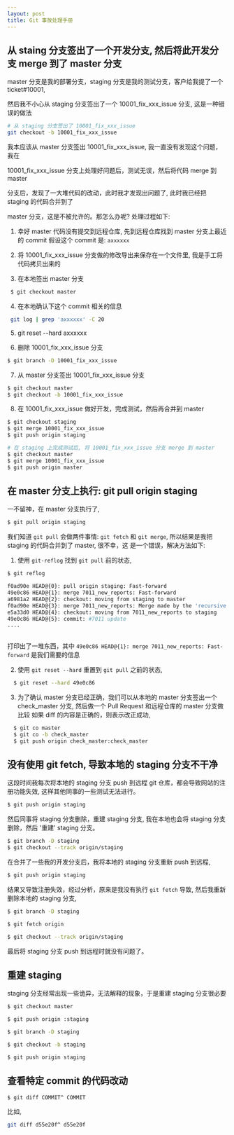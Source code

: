 ```yaml
---
layout: post
title: Git 事故处理手册
---
```


## 从 staing 分支签出了一个开发分支, 然后将此开发分支 merge 到了 master 分支

 master 分支是我的部署分支，staging 分支是我的测试分支，客户给我提了一个 ticket#10001,
 
 然后我不小心从 staging 分支签出了一个 10001\_fix\_xxx\_issue 分支, 这是一种错误的做法
 
 ~~~bash
 # 从 staging 分支签出了 10001_fix_xxx_issue
 git checkout -b 10001_fix_xxx_issue
 ~~~

 我本应该从 master 分支签出 10001\_fix\_xxx\_issue, 我一直没有发现这个问题，我在
 
 10001\_fix\_xxx\_issue 分支上处理好问题后，测试无误，然后将代码 merge 到 master
 
 分支后，发现了一大堆代码的改动，此时我才发现出问题了, 此时我已经把 staging 的代码合并到了

 master 分支，这是不被允许的。那怎么办呢? 处理过程如下:
 
1. 幸好 master 代码没有提交到远程仓库, 先到远程仓库找到 master 分支上最近的 commit
   假设这个 commit 是: `axxxxxx`
   
2. 将 10001\_fix\_xxx\_issue 分支做的修改导出来保存在一个文件里, 我是手工将代码拷贝出来的   

3. 在本地签出 master 分支

~~~bash
 $ git checkout master
 ~~~
	
4. 在本地确认下这个 commit 相关的信息
 
~~~bash
 git log | grep 'axxxxxx' -C 20
~~~
	
5. git reset --hard axxxxxx

6. 删除 10001\_fix\_xxx\_issue 分支

 ~~~bash
 $ git branch -D 10001_fix_xxx_issue
 ~~~
   
7. 从 master 分支签出 10001\_fix\_xxx\_issue 分支

 ~~~bash
 $ git checkout master
 $ git checkout -b 10001_fix_xxx_issue
 ~~~

8. 在 10001\_fix\_xxx\_issue 做好开发，完成测试，然后再合并到 master

 ~~~bash
 $ git checkout staging
 $ git merge 10001_fix_xxx_issue
 $ git push origin staging
 
 # 在 staging 上完成测试后, 将 10001_fix_xxx_issue 分支 merge 到 master
 $ git checkout master
 $ git merge 10001_fix_xxx_issue
 $ git push origin master
 ~~~

## 在 master 分支上执行: git pull origin staging

一不留神，在 master 分支执行了,

~~~bash
$ git pull origin staging
~~~

我们知道 `git pull` 会做两件事情: `git fetch` 和 `git merge`, 所以结果是我把 staging 的代码合并到了 master, 很不幸，这
是一个错误，解决方法如下:

1. 使用 `git-reflog` 找到 `git pull` 前的状态,

~~~bash
$ git reflog

f0ad90e HEAD@{0}: pull origin staging: Fast-forward
49e0c86 HEAD@{1}: merge 7011_new_reports: Fast-forward
a6981a2 HEAD@{2}: checkout: moving from staging to master
f0ad90e HEAD@{3}: merge 7011_new_reports: Merge made by the 'recursive' strategy.
e5a33d0 HEAD@{4}: checkout: moving from 7011_new_reports to staging
49e0c86 HEAD@{5}: commit: #7011 update
....
	 
~~~
   
打印出了一堆东西，其中 `49e0c86 HEAD@{1}: merge 7011_new_reports: Fast-forward` 是我们需要的信息
   
   
2. 使用 `git reset --hard` 重置到 `git pull` 之前的状态,

~~~bash
  $ git reset --hard 49e0c86
~~~

3. 为了确认 master 分支已经正确，我们可以从本地的 master 分支签出一个 check_master 分支, 然后做一个 Pull Request 和远程仓库的 master 分支做比较
   如果 diff 的内容是正确的，则表示改正成功,

~~~bash
  $ git co master
  $ git co -b check_master
  $ git push origin check_master:check_master
~~~

## 没有使用 git fetch, 导致本地的 staging 分支不干净


这段时间我每次将本地的 staging 分支 push 到远程 git 仓库，都会导致网站的注册功能失效, 这样其他同事的一些测试无法进行。

~~~bash
$ git push origin staging
~~~

然后同事将 staging 分支删除，重建 staging 分支, 我在本地也会将 staging 分支删除，然后 '重建' staging 分支。

~~~bash
$ git branch -D staging
$ git checkout --track origin/staging
~~~

在合并了一些我的开发分支后，我将本地的 staging 分支重新 push 到远程,

~~~bash
$ git push origin staging
~~~

结果又导致注册失效，经过分析，原来是我没有执行 `git fetch` 导致, 然后我重新删除本地的 staging 分支, 

~~~bash
$ git branch -D staging

$ git fetch origin

$ git checkout --track origin/staging
~~~

最后将 staging 分支 push 到远程时就没有问题了。


## 重建 staging

staging 分支经常出现一些诡异，无法解释的现象，于是重建 staging 分支很必要

~~~bash
$ git checkout master

$ git push origin :staging

$ git branch -D staging

$ git checkout -b staging

$ git push origin staging
~~~


## 查看特定 commit 的代码改动

~~~bash
$ git diff COMMIT^ COMMIT
~~~

比如,

~~~bash
git diff d55e20f^ d55e20f
~~~
